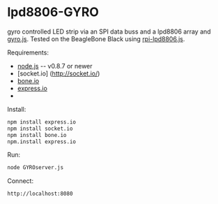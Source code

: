lpd8806-GYRO
============

gyro controlled LED strip via an SPI data buss and a lpd8806 array and [gyro.js](http://tomg.co/gyrojs).
Tested on the BeagleBone Black using [rpi-lpd8806.js](https://github.com/jaguarnac/RPi-LPD8806-node).

Requirements:

* [node.js](http://nodejs.org/) -- v0.8.7 or newer
* [socket.io] (http://socket.io/)
* [bone.io](http://bone.io/)
* [express.io](http://express-io.org/)
* 
Install:
```bash
npm install express.io
npm install socket.io
npm install bone.io
npm.install express.io
```
Run:
```bash
node GYROserver.js
```
Connect:
```bash
http://localhost:8080
```


